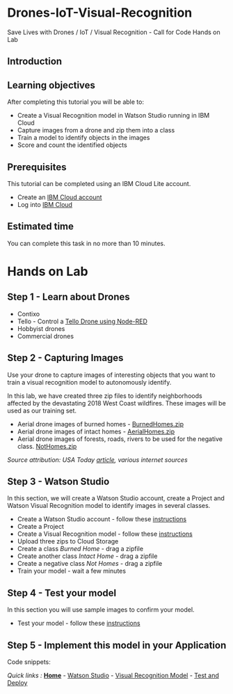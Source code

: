 # Drones-IoT-Visual-Recognition
Save Lives with Drones / IoT / Visual Recognition - Call for Code Hands on Lab

## Introduction

## Learning objectives

After completing this tutorial you will be able to:

* Create a Visual Recognition model in Watson Studio running in IBM Cloud
* Capture images from a drone and zip them into a class
* Train a model to identify objects in the images
* Score and count the identified objects

## Prerequisites
This tutorial can be completed using an IBM Cloud Lite account.

* Create an [IBM Cloud account](https://console.bluemix.net/registration)
* Log into [IBM Cloud](https://console.bluemix.net/login)

## Estimated time

You can complete this task in no more than 10 minutes.

# Hands on Lab

## Step 1 - Learn about Drones

- Contixo
- Tello - Control a [Tello Drone using Node-RED](https://github.com/johnwalicki/Node-RED-Tello-Control)
- Hobbyist drones
- Commercial drones

## Step 2 - Capturing Images
Use your drone to capture images of interesting objects that you want to train a visual recognition model to autonomously identify.

In this lab, we have created three zip files to identify neighborhoods affected by the devastating 2018 West Coast wildfires. These images will be used as our training set.
- Aerial drone images of burned homes - [BurnedHomes.zip](/classes/BurnedHomes.zip)
- Aerial drone images of intact homes - [AerialHomes.zip](/classes/AerialHomes.zip)
- Aerial drone images of forests, roads, rivers to be used for the negative class. [NotHomes.zip](/classes/NotHomes.zip)

*Source attribution: USA Today [article](https://www.usatoday.com/in-depth/news/nation-now/2018/08/02/drone-aerials-california-wildfire-devastation/889885002/), various internet sources*


## Step 3 - Watson Studio
In this section, we will create a Watson Studio account, create a Project and Watson Visual Recognition model to identify images in several classes.

- Create a Watson Studio account - follow these [instructions](/STUDIO.md)
- Create a Project
- Create a Visual Recognition model - follow these [instructions](/VISRECO.md)
- Upload three zips to Cloud Storage
- Create a class *Burned Home* - drag a zipfile
- Create another class *Intact Home* - drag a zipfile
- Create a negative class *Not Homes* - drag a zipfile
- Train your model - wait a few minutes

## Step 4 - Test your model
In this section you will use sample images to confirm your model.
- Test your model - follow these [instructions](/VRMTEST.md)

## Step 5 - Implement this model in your Application
Code snippets:

*Quick links :*
[**Home**](/README.md) - [Watson Studio](/STUDIO.md) - [Visual Recognition Model](/VISRECO.md) -
[Test and Deploy](/VRMTEST.md)
